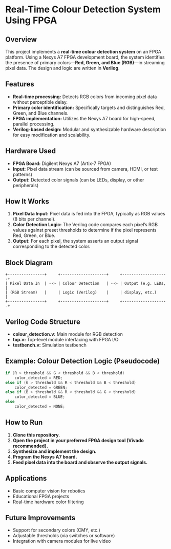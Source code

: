 # Real-Time Colour Detection System Using FPGA

## Overview

This project implements a **real-time colour detection system** on an FPGA platform. Using a Nexys A7 FPGA development board, the system identifies the presence of primary colors—**Red, Green, and Blue (RGB)**—in streaming pixel data. The design and logic are written in **Verilog**.

## Features

- **Real-time processing:** Detects RGB colors from incoming pixel data without perceptible delay.
- **Primary color identification:** Specifically targets and distinguishes Red, Green, and Blue channels.
- **FPGA implementation:** Utilizes the Nexys A7 board for high-speed, parallel processing.
- **Verilog-based design:** Modular and synthesizable hardware description for easy modification and scalability.

## Hardware Used

- **FPGA Board:** Digilent Nexys A7 (Artix-7 FPGA)
- **Input:** Pixel data stream (can be sourced from camera, HDMI, or test patterns)
- **Output:** Detected color signals (can be LEDs, display, or other peripherals)

## How It Works

1. **Pixel Data Input:** Pixel data is fed into the FPGA, typically as RGB values (8 bits per channel).
2. **Color Detection Logic:** The Verilog code compares each pixel’s RGB values against preset thresholds to determine if the pixel represents Red, Green, or Blue.
3. **Output:** For each pixel, the system asserts an output signal corresponding to the detected color.

## Block Diagram

```
+----------------+     +--------------------+     +--------------------+
| Pixel Data In  | --> | Colour Detection   | --> | Output (e.g. LEDs, |
| (RGB Stream)   |     | Logic (Verilog)    |     | display, etc.)     |
+----------------+     +--------------------+     +--------------------+
```

## Verilog Code Structure

- **colour_detection.v:** Main module for RGB detection
- **top.v:** Top-level module interfacing with FPGA I/O
- **testbench.v:** Simulation testbench

## Example: Colour Detection Logic (Pseudocode)

```verilog
if (R > threshold && G < threshold && B < threshold)
    color_detected = RED;
else if (G > threshold && R < threshold && B < threshold)
    color_detected = GREEN;
else if (B > threshold && R < threshold && G < threshold)
    color_detected = BLUE;
else
    color_detected = NONE;
```

## How to Run

1. **Clone this repository.**
2. **Open the project in your preferred FPGA design tool (Vivado recommended).**
3. **Synthesize and implement the design.**
4. **Program the Nexys A7 board.**
5. **Feed pixel data into the board and observe the output signals.**

## Applications

- Basic computer vision for robotics
- Educational FPGA projects
- Real-time hardware color filtering

## Future Improvements

- Support for secondary colors (CMY, etc.)
- Adjustable thresholds (via switches or software)
- Integration with camera modules for live video
